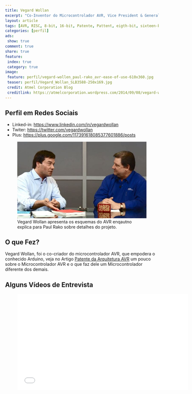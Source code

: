 ```yaml
---
title: Vegard Wollan
excerpt: "Co-Inventor do Microcontrolador AVR, Vice President & General Manager of Touch Business Unit at Atmel Corporation"
layout: article
tags: [AVR, RISC, 8-bit, 16-bit, Patente, Pattent, eigth-bit, sixteen-bit, bit, byte, registradores, banco de registradores, USPTO, Cessão do USPTO, Espacenet, Vergad Wollan, ATmel, ATmega, ATtiny]
categories: [perfil]
ads:
 show: true
comment: true
share: true 
feature:
 index: true
 category: true
image:
 feature: perfil/vegard-wollen_paul-rako_avr-ease-of-use-610x360.jpg
 teaser: perfil/Vegard_Wollan_SLB3588-250x169.jpg
 credit: Atmel Corporation Blog 
 creditlink: https://atmelcorporation.wordpress.com/2014/09/08/vegard-wollan-reflects-on-avr-and-arduino-2/
---
```


## Perfil em Redes Sociais

 * Linked-in: https://www.linkedin.com/in/vegardwollan
 * Twiter: https://twitter.com/vegardwollan
 * Plus: https://plus.google.com/117391618085377601886/posts
 
<figure>
<img src="/images/perfil/vegard-wollen_paul-rako_avr-ease-of-use-610x360.jpg" />
<figcaption>
Vegard Wollan apresenta os esquemas do AVR enqautno explica para Paul Rako sobre detalhes do projeto.
</figcaption>  
</figure>

## O que Fez?

Vegard Wollan, foi o co-criador do microcontrolador AVR, que empodera o conhecido
Arduino, veja no Artigo [Patente da Arquitetura AVR](/helloworldarduino/Patente_Arquitetura_AVR/)
um pouco sobre o Microcontrolador AVR e o que faz dele um Microcontrolador diferente
dos demais.

## Alguns Vídeos de Entrevista
<figure>
<iframe width="560" height="315" src="//www.youtube.com/embed/qvaSIGFdtNA" frameborder="0" allowfullscreen></iframe>
<figcaption></figcaption></figure>
